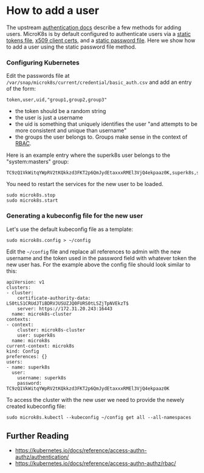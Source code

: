 # How to add a user

The upstream [authentication docs](https://kubernetes.io/docs/reference/access-authn-authz/authentication/)
describe a few methods for adding users. MicroK8s is by default configured to authenticate users via
a [static tokens file](https://kubernetes.io/docs/reference/access-authn-authz/authentication/#static-token-file),
  [x509 client certs](https://kubernetes.io/docs/reference/access-authn-authz/authentication/#x509-client-certs), and
a [static password file](https://kubernetes.io/docs/reference/access-authn-authz/authentication/#static-password-file).
Here we show how to add a user using the static password file method.

### Configuring Kubernetes

Edit the passwords file at `/var/snap/microk8s/current/credential/basic_auth.csv` and add an entry of the form:
```
token,user,uid,"group1,group2,group3"
```

- the token should be a random string
- the user is just a username
- the uid is something that uniquely identifies the user "and attempts to be more consistent and unique than username"
- the groups the user belongs to. Groups make sense in the context of [RBAC](https://kubernetes.io/docs/reference/access-authn-authz/rbac/).

Here is an example entry where the superk8s user belongs to the "system:masters" group:
```
TC9zQ1VkWitqYWpRV2tKQkkzd3FKT2p6QmJydEtaxxxRMEl3VjQ4ekpaaz0K,superk8s,superk8s,"system:masters"
```

You need to restart the services for the new user to be loaded.
```
sudo microk8s.stop
sudo microk8s.start
```


### Generating a kubeconfig file for the new user
Let's use the default kubeconfig file as a template:
```
sudo microk8s.config > ~/config
```

Edit the `~/config` file and replace all references to admin with the new username and the token used in the password
field with whatever token the new user has. For the example above the config file should look similar to this:
```
apiVersion: v1
clusters:
- cluster:
    certificate-authority-data: LS0tLS1CRUdJTiBDRVJUSUZJQ0FURS0tLSZjTpNVEkzT$
    server: https://172.31.20.243:16443
  name: microk8s-cluster
contexts:
- context:
    cluster: microk8s-cluster
    user: superk8s
  name: microk8s
current-context: microk8s
kind: Config
preferences: {}
users:
- name: superk8s
  user:
    username: superk8s
    password: TC9zQ1VkWitqYWpRV2tKQkkzd3FKT2p6QmJydEtaxxxRMEl3VjQ4ekpaaz0K

```

To access the cluster with the new user we need to provide the newely created kubeconfig file:
```
sudo microk8s.kubectl --kubeconfig ~/config get all --all-namespaces
```

## Further Reading
- https://kubernetes.io/docs/reference/access-authn-authz/authentication/
- https://kubernetes.io/docs/reference/access-authn-authz/rbac/
